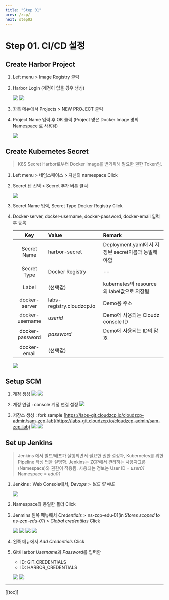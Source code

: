 ```yaml
---
title: "Step 01"
prev: /zcp/
next: step02
---
```


# Step 01. CI/CD 설정

## Create Harbor Project

1. Left menu > Image Registry 클릭
2. Harbor Login (계정이 없을 경우 생성)

   ![](./img/2019-01-26-00-16-06.png)
   ![](./img/2019-02-19-14-16-55.png)

3. 좌측 메뉴에서 Projects > NEW PROJECT 클릭
   
4. Project Name 입력 후 OK 클릭 (Project 명은 Docker Image 명의 Namespace 로 사용됨)
   
   ![](./img/2019-01-26-00-17-17.png)


## Create Kubernetes Secret
> K8S Secret  Harbor로부터 Docker Image를 받기위해 필요한 권한 Token임.

1. Left menu > 네임스페이스 > 자신의 namespace Click

2. Secret 탭 선택 > Secret 추가 버튼 클릭

   ![](./img/2019-01-26-00-18-52.png)

3. Secret Name 입력, Secret Type Docker Registry Click

4. Docker-server, docker-username, docker-password, docker-email 입력 후 등록
   
   | Key | Value | Remark |
   | :---: | :--- | :--- |
   | Secret Name | harbor-secret | Deployment.yaml에서 지정된 secret이름과 동일해야함 |
   | Secret Type | Docker Registry | -- |
   | Label | (선택값) | kubernetes의 resource의 label값으로 저장됨 |
   | docker-server | labs-registry.cloudzcp.io | Demo용 주소 |
   | docker-username | *userid* | Demo에 사용되는 Cloudz console ID |
   | docker-password | *password* | Demo에 사용되는 ID의 암호 |
   | docker-email | (선택값) | |
   
   
   ![](./img/2019-01-28-14-15-35.png)

## Setup SCM

1. 계정 생성
   ![](./img/2019-02-19-14-26-31.png)
   ![](./img/2019-02-19-14-27-51.png)

2. 계정 연결 : console 계정 연결 설정
   ![](./img/2019-02-19-14-30-16.png)

3. 저장소 생성 :  fork sample [https://labs-git.cloudzcp.io/cloudzcp-admin/sam-zcp-lab](https://labs-git.cloudzcp.io/cloudzcp-admin/sam-zcp-lab)
   ![](./img/2019-02-19-14-36-49.png)
   ![](./img/2019-02-19-14-37-26.png)

## Set up Jenkins
> Jenkins 에서 빌드/배포가 실행되면서 필요한 권한 설정과, Kubernetes를 위한 Pipeline 작성 법을 설명함.
> Jenkins는  ZCP에서 관리하는 사용자그룹(Namespace)와 권한이 적용됨.
> 사용되는 정보는 User ID = *user01* Namespace = *edu01*

1. Jenkins : Web Console에서, *Devops* > *빌드 및 배포*
   
   ![](./img/2019-01-26-12-57-10.png)

2. Namespace와 동일한 폴더 Click
   
3. Jenmins 왼쪽 메뉴에서  *Credentials* > ns-zcp-edu-01(in *Stores scoped to ns-zcp-edu-01*) > *Global credentilas* Click
   
   ![](./img/2019-01-26-13-01-40.png)
   ![](./img/2019-02-19-14-44-14.png)
   ![](./img/2019-02-19-14-45-18.png)
   ![](./img/2019-02-19-14-46-51.png)


4. 왼쪽 메뉴에서 *Add Credentials* Click
5. Git/Harbor *Username*과 *Password*를 입력함
   * ID: GIT_CREDENTIALS
   * ID: HARBOR_CREDENTIALS
  
   ![](./img/2019-01-26-13-24-33.png)
   ![](./img/2019-01-26-13-25-30.png)
---
[[toc]]
